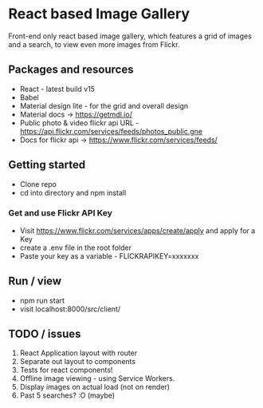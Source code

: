 # React based Image Gallery
Front-end only react based image gallery, which features a grid of images and a search, to view even more images from Flickr.

## Packages and resources
- React - latest build v15
- Babel
- Material design lite - for the grid and overall design
- Material docs -> https://getmdl.io/
- Public photo & video flickr api URL - https://api.flickr.com/services/feeds/photos_public.gne
- Docs for flickr api -> https://www.flickr.com/services/feeds/

## Getting started
- Clone repo
- cd into directory and npm install

### Get and use Flickr API Key
- Visit https://www.flickr.com/services/apps/create/apply and apply for a Key
- create a .env file in the root folder
- Paste your key as a variable - FLICKRAPIKEY=xxxxxxx

## Run / view
- npm run start
- visit localhost:8000/src/client/

## TODO / issues
1. React Application layout with router
2. Separate out layout to components
3. Tests for react components!
4. Offline image viewing - using Service Workers.
5. Display images on actual load (not on render)
6. Past 5 searches? :O (maybe)
